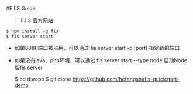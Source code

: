 #F.I.S Guide

>F.I.S [官方网站](http://fis.baidu.com/)		

	$ npm install -g fis
	$ fis server start 

* 如果8080端口被占用，可以通过 fis server start -p [port] 指定新的端口

* 如果没有java、php环境，可以通过 fis server start --type node 启动Node版fis server

	$ cd d:\repo
	$ git clone https://github.com/hefangshi/fis-quickstart-demo

